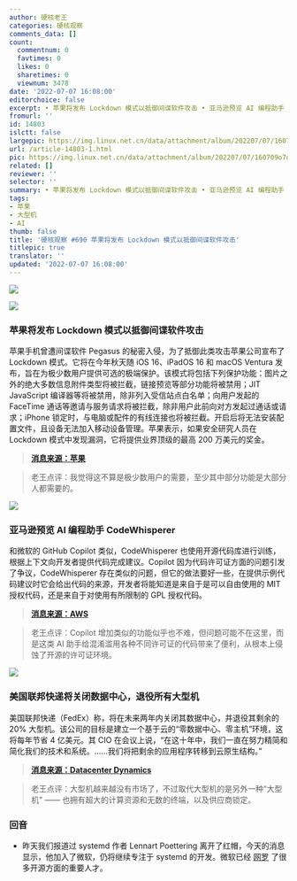 ```yaml
---
author: 硬核老王
categories: 硬核观察
comments_data: []
count:
  commentnum: 0
  favtimes: 0
  likes: 0
  sharetimes: 0
  viewnum: 3478
date: '2022-07-07 16:08:00'
editorchoice: false
excerpt: • 苹果将发布 Lockdown 模式以抵御间谍软件攻击 • 亚马逊预览 AI 编程助手 CodeWhisperer • 美国联邦快递将关闭数据中心，退役所有主机
fromurl: ''
id: 14803
islctt: false
largepic: https://img.linux.net.cn/data/attachment/album/202207/07/160709o7okwfkiq6zjf5og.jpg
url: /article-14803-1.html
pic: https://img.linux.net.cn/data/attachment/album/202207/07/160709o7okwfkiq6zjf5og.jpg.thumb.jpg
related: []
reviewer: ''
selector: ''
summary: • 苹果将发布 Lockdown 模式以抵御间谍软件攻击 • 亚马逊预览 AI 编程助手 CodeWhisperer • 美国联邦快递将关闭数据中心，退役所有主机
tags:
- 苹果
- 大型机
- AI
thumb: false
title: '硬核观察 #690 苹果将发布 Lockdown 模式以抵御间谍软件攻击'
titlepic: true
translator: ''
updated: '2022-07-07 16:08:00'
---
```


![](/data/attachment/album/202207/07/160709o7okwfkiq6zjf5og.jpg)


![](/data/attachment/album/202207/07/160721czqbl2f76sjzsnb6.jpg)


### 苹果将发布 Lockdown 模式以抵御间谍软件攻击


苹果手机曾遭间谍软件 Pegasus 的秘密入侵，为了抵御此类攻击苹果公司宣布了 Lockdown 模式。它将在今年秋天随 iOS 16、iPadOS 16 和 macOS Ventura 发布，旨在为极少数用户提供可选的极端保护。该模式将包括下列保护功能：图片之外的绝大多数信息附件类型将被拦截，链接预览等部分功能将被禁用；JIT JavaScript 编译器等将被禁用，除非列入受信站点白名单；向用户发起的 FaceTime 通话等邀请与服务请求将被拦截，除非用户此前向对方发起过通话或请求；iPhone 锁定时，与电脑或配件的有线连接也将被拦截。开启后将无法安装配置文件，且设备无法加入移动设备管理。苹果表示，如果安全研究人员在 Lockdown 模式中发现漏洞，它将提供业界顶级的最高 200 万美元的奖金。



> 
> **[消息来源：苹果](https://www.apple.com.cn/newsroom/2022/07/apple-expands-commitment-to-protect-users-from-mercenary-spyware/)**
> 
> 
> 



> 
> 老王点评：我觉得这不算是极少数用户的需要，至少其中部分功能是大部分人都需要的。
> 
> 
> 


![](/data/attachment/album/202207/07/160738bpqmligmwmkglqp1.jpg)


### 亚马逊预览 AI 编程助手 CodeWhisperer


和微软的 GitHub Copilot 类似，CodeWhisperer 也使用开源代码库进行训练，根据上下文向开发者提供代码完成建议。Copilot 因为代码许可证方面的问题引发了争议，CodeWhisperer 存在类似的问题，但它的做法要好一些，在提供示例代码建议时它会给出代码的来源，开发者将能知道是来自于是可以自由使用的 MIT 授权代码，还是来自于对使用有所限制的 GPL 授权代码。



> 
> **[消息来源：AWS](https://aws.amazon.com/cn/codewhisperer/)**
> 
> 
> 



> 
> 老王点评：Copilot 增加类似的功能似乎也不难，但问题可能不在这里，而是这类 AI 助手给混淆滥用各种不同许可证的代码带来了便利，从根本上侵蚀了开源的许可证环境。
> 
> 
> 


![](/data/attachment/album/202207/07/160753qzyk3wehzhccuocw.jpg)


### 美国联邦快递将关闭数据中心，退役所有大型机


美国联邦快递（FedEx）称，将在未来两年内关闭其数据中心，并退役其剩余的 20% 大型机。该公司的目标是建立一个基于云的“零数据中心、零主机”环境，这将每年节省 4 亿美元。其 CIO 在会议上说，“在这十年中，我们一直在努力精简和简化我们的技术和系统。……我们将把剩余的应用程序转移到云原生结构。”



> 
> **[消息来源：Datacenter Dynamics](https://www.datacenterdynamics.com/en/news/fedex-to-close-data-centers-retire-all-mainframes-by-2024-saving-400m/)**
> 
> 
> 



> 
> 老王点评：大型机越来越没有市场了，不过取代大型机的是另外一种“大型机” —— 也拥有超大的计算资源和无数的终端，以及供应商锁定。
> 
> 
> 


### 回音


* 昨天我们报道过 systemd 作者 Lennart Poettering 离开了红帽，今天的消息显示，他加入了微软，仍将继续专注于 systemd 的开发。微软已经 [网罗](https://www.phoronix.com/scan.php?page=news_item&px=Systemd-Creator-Microsoft) 了很多开源方面的重要人才。